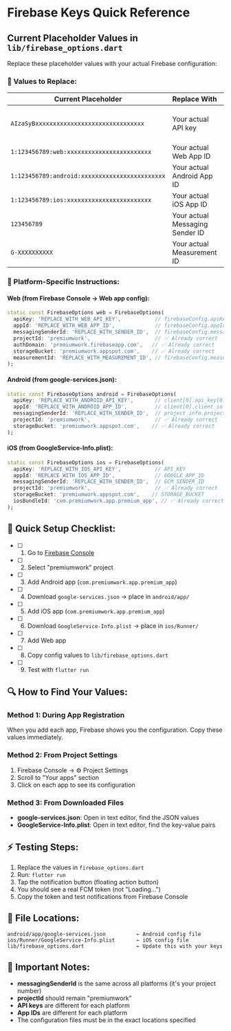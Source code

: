 # Firebase Keys Quick Reference

## Current Placeholder Values in `lib/firebase_options.dart`

Replace these placeholder values with your actual Firebase configuration:

### 🔄 Values to Replace:

| Current Placeholder                            | Replace With                    | Where to Find                                   |
| ---------------------------------------------- | ------------------------------- | ----------------------------------------------- |
| `AIzaSyBxxxxxxxxxxxxxxxxxxxxxxxxxxxxxxx`       | Your actual API key             | Firebase Console → Project Settings → Your apps |
| `1:123456789:web:xxxxxxxxxxxxxxxxxxxxxxxx`     | Your actual Web App ID          | Web app config object                           |
| `1:123456789:android:xxxxxxxxxxxxxxxxxxxxxxxx` | Your actual Android App ID      | google-services.json                            |
| `1:123456789:ios:xxxxxxxxxxxxxxxxxxxxxxxx`     | Your actual iOS App ID          | GoogleService-Info.plist                        |
| `123456789`                                    | Your actual Messaging Sender ID | Same for all platforms                          |
| `G-XXXXXXXXXX`                                 | Your actual Measurement ID      | Web app config only                             |

### 📱 Platform-Specific Instructions:

#### Web (from Firebase Console → Web app config):

```dart
static const FirebaseOptions web = FirebaseOptions(
  apiKey: 'REPLACE_WITH_WEB_API_KEY',           // firebaseConfig.apiKey
  appId: 'REPLACE_WITH_WEB_APP_ID',             // firebaseConfig.appId
  messagingSenderId: 'REPLACE_WITH_SENDER_ID',  // firebaseConfig.messagingSenderId
  projectId: 'premiumwork',                     // ✅ Already correct
  authDomain: 'premiumwork.firebaseapp.com',   // ✅ Already correct
  storageBucket: 'premiumwork.appspot.com',    // ✅ Already correct
  measurementId: 'REPLACE_WITH_MEASUREMENT_ID', // firebaseConfig.measurementId
);
```

#### Android (from google-services.json):

```dart
static const FirebaseOptions android = FirebaseOptions(
  apiKey: 'REPLACE_WITH_ANDROID_API_KEY',       // client[0].api_key[0].current_key
  appId: 'REPLACE_WITH_ANDROID_APP_ID',         // client[0].client_info.mobilesdk_app_id
  messagingSenderId: 'REPLACE_WITH_SENDER_ID',  // project_info.project_number
  projectId: 'premiumwork',                     // ✅ Already correct
  storageBucket: 'premiumwork.appspot.com',    // ✅ Already correct
);
```

#### iOS (from GoogleService-Info.plist):

```dart
static const FirebaseOptions ios = FirebaseOptions(
  apiKey: 'REPLACE_WITH_IOS_API_KEY',           // API_KEY
  appId: 'REPLACE_WITH_IOS_APP_ID',             // GOOGLE_APP_ID
  messagingSenderId: 'REPLACE_WITH_SENDER_ID',  // GCM_SENDER_ID
  projectId: 'premiumwork',                     // ✅ Already correct
  storageBucket: 'premiumwork.appspot.com',    // STORAGE_BUCKET
  iosBundleId: 'com.premiumwork.app.premium_app', // ✅ Already correct
);
```

## 🚀 Quick Setup Checklist:

- [ ] 1. Go to [Firebase Console](https://console.firebase.google.com/)
- [ ] 2. Select "premiumwork" project
- [ ] 3. Add Android app (`com.premiumwork.app.premium_app`)
- [ ] 4. Download `google-services.json` → place in `android/app/`
- [ ] 5. Add iOS app (`com.premiumwork.app.premium_app`)
- [ ] 6. Download `GoogleService-Info.plist` → place in `ios/Runner/`
- [ ] 7. Add Web app
- [ ] 8. Copy config values to `lib/firebase_options.dart`
- [ ] 9. Test with `flutter run`

## 🔍 How to Find Your Values:

### Method 1: During App Registration

When you add each app, Firebase shows you the configuration. Copy these values immediately.

### Method 2: From Project Settings

1. Firebase Console → ⚙️ Project Settings
2. Scroll to "Your apps" section
3. Click on each app to see its configuration

### Method 3: From Downloaded Files

- **google-services.json**: Open in text editor, find the JSON values
- **GoogleService-Info.plist**: Open in text editor, find the key-value pairs

## ⚡ Testing Steps:

1. Replace the values in `firebase_options.dart`
2. Run: `flutter run`
3. Tap the notification button (floating action button)
4. You should see a real FCM token (not "Loading...")
5. Copy the token and test notifications from Firebase Console

## 🔧 File Locations:

```
android/app/google-services.json          ← Android config file
ios/Runner/GoogleService-Info.plist       ← iOS config file
lib/firebase_options.dart                 ← Update this with your keys
```

## 🚨 Important Notes:

- **messagingSenderId** is the same across all platforms (it's your project number)
- **projectId** should remain "premiumwork"
- **API keys** are different for each platform
- **App IDs** are different for each platform
- The configuration files must be in the exact locations specified
